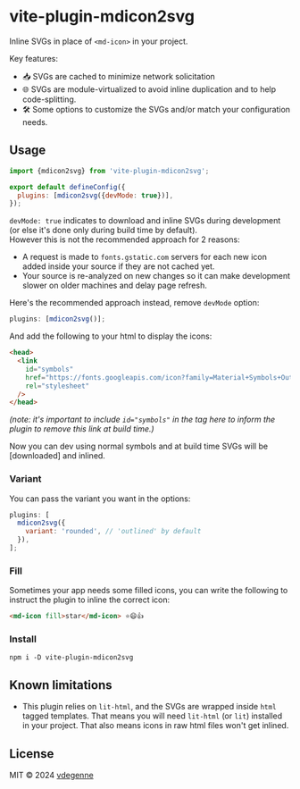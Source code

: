 # vite-plugin-mdicon2svg

Inline SVGs in place of `<md-icon>` in your project.

Key features:

- 📥 SVGs are cached to minimize network solicitation
- 🌐 SVGs are module-virtualized to avoid inline duplication and to help code-splitting.
- 🛠️ Some options to customize the SVGs and/or match your configuration needs.

## Usage

```js
import {mdicon2svg} from 'vite-plugin-mdicon2svg';

export default defineConfig({
  plugins: [mdicon2svg({devMode: true})],
});
```

`devMode: true` indicates to download and inline SVGs during development (or else it's done only during build time by default).  
However this is not the recommended approach for 2 reasons:

- A request is made to `fonts.gstatic.com` servers for each new icon added inside your source if they are not cached yet.
- Your source is re-analyzed on new changes so it can make development slower on older machines and delay page refresh.

Here's the recommended approach instead, remove `devMode` option:

```js
plugins: [mdicon2svg()];
```

And add the following to your html to display the icons:

```html
<head>
  <link
    id="symbols"
    href="https://fonts.googleapis.com/icon?family=Material+Symbols+Outlined"
    rel="stylesheet"
  />
</head>
```

_(note: it's important to include `id="symbols"` in the tag here to inform the plugin to remove this link at build time.)_

Now you can dev using normal symbols and at build time SVGs will be [downloaded] and inlined.

### Variant

You can pass the variant you want in the options:

```js
plugins: [
  mdicon2svg({
    variant: 'rounded', // 'outlined' by default
  }),
];
```

### Fill

Sometimes your app needs some filled icons, you can write the following to instruct the plugin to inline the correct icon:

```html
<md-icon fill>star</md-icon> ⭐😄👍
```

### Install

```
npm i -D vite-plugin-mdicon2svg
```

## Known limitations

- This plugin relies on `lit-html`, and the SVGs are wrapped inside `html` tagged templates. That means you will need `lit-html` (or `lit`) installed in your project. That also means icons in raw html files won't get inlined.

## License

MIT ©️ 2024 [vdegenne](https://github.com/vdegenne)
